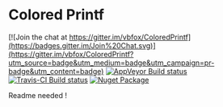 ﻿Colored Printf
==============

[![Join the chat at https://gitter.im/vbfox/ColoredPrintf](https://badges.gitter.im/Join%20Chat.svg)](https://gitter.im/vbfox/ColoredPrintf?utm_source=badge&utm_medium=badge&utm_campaign=pr-badge&utm_content=badge)
[![AppVeyor Build status](https://ci.appveyor.com/api/projects/status/19hodvli3yq1andd/branch/master?svg=true)](https://ci.appveyor.com/project/vbfox/coloredprintf/branch/master)
[![Travis-CI Build status](https://travis-ci.org/vbfox/ColoredPrintf.svg?branch=master)](https://travis-ci.org/vbfox/ColoredPrintf)
[![Nuget Package](https://img.shields.io/nuget/v/BlackFox.ColoredPrintf.svg)](https://www.nuget.org/packages/BlackFox.ColoredPrintf)

Readme needed !
